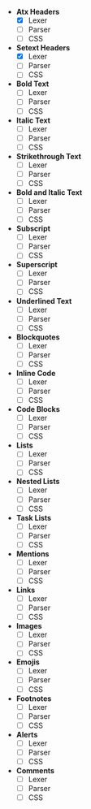 - **Atx Headers**
  - [x] Lexer
  - [ ] Parser
  - [ ] CSS
- **Setext Headers**
  - [x] Lexer
  - [ ] Parser
  - [ ] CSS
- **Bold Text**
  - [ ] Lexer
  - [ ] Parser
  - [ ] CSS
- **Italic Text**
  - [ ] Lexer
  - [ ] Parser
  - [ ] CSS
- **Strikethrough Text**
  - [ ] Lexer
  - [ ] Parser
  - [ ] CSS
- **Bold and Italic Text**
  - [ ] Lexer
  - [ ] Parser
  - [ ] CSS
- **Subscript**
  - [ ] Lexer
  - [ ] Parser
  - [ ] CSS
- **Superscript**
  - [ ] Lexer
  - [ ] Parser
  - [ ] CSS
- **Underlined Text**
  - [ ] Lexer
  - [ ] Parser
  - [ ] CSS
- **Blockquotes**
  - [ ] Lexer
  - [ ] Parser
  - [ ] CSS
- **Inline Code**
  - [ ] Lexer
  - [ ] Parser
  - [ ] CSS
- **Code Blocks**
  - [ ] Lexer
  - [ ] Parser
  - [ ] CSS
- **Lists**
  - [ ] Lexer
  - [ ] Parser
  - [ ] CSS
- **Nested Lists**
  - [ ] Lexer
  - [ ] Parser
  - [ ] CSS
- **Task Lists**
  - [ ] Lexer
  - [ ] Parser
  - [ ] CSS
- **Mentions**
  - [ ] Lexer
  - [ ] Parser
  - [ ] CSS
- **Links**
  - [ ] Lexer
  - [ ] Parser
  - [ ] CSS
- **Images**
  - [ ] Lexer
  - [ ] Parser
  - [ ] CSS
- **Emojis** 
  - [ ] Lexer
  - [ ] Parser
  - [ ] CSS
- **Footnotes**
  - [ ] Lexer
  - [ ] Parser
  - [ ] CSS
- **Alerts**
  - [ ] Lexer
  - [ ] Parser
  - [ ] CSS
- **Comments**
  - [ ] Lexer
  - [ ] Parser
  - [ ] CSS
